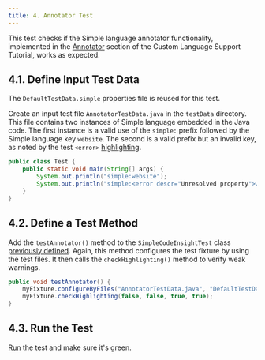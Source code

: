 ```yaml
---
title: 4. Annotator Test
---
```


This test checks if the Simple language annotator functionality, implemented in the [Annotator](/tutorials/custom_language_support/annotator.md) section of the Custom Language Support Tutorial, works as expected.

## 4.1. Define Input Test Data
The `DefaultTestData.simple` properties file is reused for this test.

Create an input test file `AnnotatorTestData.java` in the `testData` directory.
This file contains two instances of Simple language embedded in the Java code.
The first instance is a valid use of the `simple:` prefix followed by the Simple language key `website`.
The second is a valid prefix but an invalid key, as noted by the test `<error>` [highlighting](/basics/testing_plugins/testing_highlighting.md).
```java
public class Test {
    public static void main(String[] args) {
        System.out.println("simple:website");
        System.out.println("simple:<error descr="Unresolved property">websit"</error>);
    }
}
```

## 4.2. Define a Test Method
Add the `testAnnotator()` method to the `SimpleCodeInsightTest` class [previously defined](completion_test.md#define-a-test).
Again, this method configures the test fixture by using the test files.
It then calls the `checkHighlighting()` method to verify weak warnings.
```java
public void testAnnotator() {
    myFixture.configureByFiles("AnnotatorTestData.java", "DefaultTestData.simple");
    myFixture.checkHighlighting(false, false, true, true);
}
```

## 4.3. Run the Test
[Run](completion_test.md#run-the-test) the test and make sure it's green.
